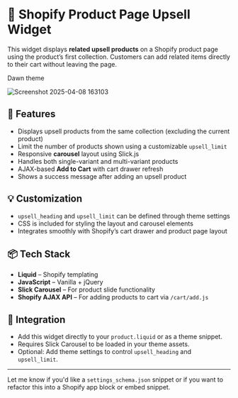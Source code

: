 # 🛒 Shopify Product Page Upsell Widget

This widget displays **related upsell products** on a Shopify product page using the product’s first collection. Customers can add related items directly to their cart without leaving the page.

Dawn theme

![Screenshot 2025-04-08 163103](https://github.com/user-attachments/assets/42062284-4ba3-4c87-9d8a-ca6618b4d34d)


## 🔧 Features

- Displays upsell products from the same collection (excluding the current product)
- Limit the number of products shown using a customizable `upsell_limit`
- Responsive **carousel** layout using Slick.js
- Handles both single-variant and multi-variant products
- AJAX-based **Add to Cart** with cart drawer refresh
- Shows a success message after adding an upsell product

## 💡 Customization

- `upsell_heading` and `upsell_limit` can be defined through theme settings
- CSS is included for styling the layout and carousel elements
- Integrates smoothly with Shopify’s cart drawer and product page layout

## 📦 Tech Stack

- **Liquid** – Shopify templating
- **JavaScript** – Vanilla + jQuery
- **Slick Carousel** – For product slide functionality
- **Shopify AJAX API** – For adding products to cart via `/cart/add.js`

## 📁 Integration

- Add this widget directly to your `product.liquid` or as a theme snippet.
- Requires Slick Carousel to be loaded in your theme assets.
- Optional: Add theme settings to control `upsell_heading` and `upsell_limit`.

---

Let me know if you'd like a `settings_schema.json` snippet or if you want to refactor this into a Shopify app block or embed snippet.
